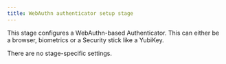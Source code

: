 ```yaml
---
title: WebAuthn authenticator setup stage
---
```


This stage configures a WebAuthn-based Authenticator. This can either be a browser, biometrics or a Security stick like a YubiKey.

There are no stage-specific settings.
